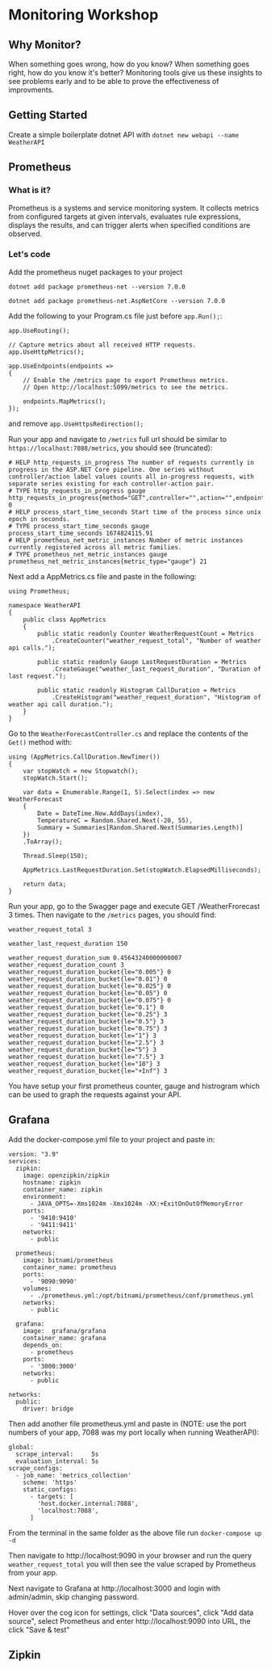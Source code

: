 # Monitoring Workshop

## Why Monitor?

When something goes wrong, how do you know? When something goes right, how do you know it's better? Monitoring tools give us these insights to see problems early and to be able to prove the effectiveness of improvments.

## Getting Started

Create a simple boilerplate dotnet API with `dotnet new webapi --name WeatherAPI`

## Prometheus

### What is it?

Prometheus is a systems and service monitoring system. It collects metrics from configured targets at given intervals, evaluates rule expressions, displays the results, and can trigger alerts when specified conditions are observed.

### Let's code

Add the prometheus nuget packages to your project 

`dotnet add package prometheus-net --version 7.0.0`

`dotnet add package prometheus-net.AspNetCore --version 7.0.0`

Add the following to your Program.cs file just before `app.Run();`:

```
app.UseRouting();

// Capture metrics about all received HTTP requests.
app.UseHttpMetrics();

app.UseEndpoints(endpoints =>
{
    // Enable the /metrics page to export Prometheus metrics.
    // Open http://localhost:5099/metrics to see the metrics.

    endpoints.MapMetrics();
});
```

and remove `app.UseHttpsRedirection();`

Run your app and navigate to `/metrics` full url should be similar to `https://localhost:7088/metrics`, you should see (truncated):

```
# HELP http_requests_in_progress The number of requests currently in progress in the ASP.NET Core pipeline. One series without controller/action label values counts all in-progress requests, with separate series existing for each controller-action pair.
# TYPE http_requests_in_progress gauge
http_requests_in_progress{method="GET",controller="",action="",endpoint=""} 0
# HELP process_start_time_seconds Start time of the process since unix epoch in seconds.
# TYPE process_start_time_seconds gauge
process_start_time_seconds 1674824115.91
# HELP prometheus_net_metric_instances Number of metric instances currently registered across all metric families.
# TYPE prometheus_net_metric_instances gauge
prometheus_net_metric_instances{metric_type="gauge"} 21
```

Next add a AppMetrics.cs file and paste in the following:

```
using Prometheus;

namespace WeatherAPI
{
    public class AppMetrics
    {
        public static readonly Counter WeatherRequestCount = Metrics
            .CreateCounter("weather_request_total", "Number of weather api calls.");

        public static readonly Gauge LastRequestDuration = Metrics
            .CreateGauge("weather_last_request_duration", "Duration of last request.");

        public static readonly Histogram CallDuration = Metrics
            .CreateHistogram("weather_request_duration", "Histogram of weather api call duration.");
    }
}
```

Go to the `WeatherForecastController.cs` and replace the contents of the `Get()` method with:
```
using (AppMetrics.CallDuration.NewTimer())
{
    var stopWatch = new Stopwatch();
    stopWatch.Start();

    var data = Enumerable.Range(1, 5).Select(index => new WeatherForecast
    {
        Date = DateTime.Now.AddDays(index),
        TemperatureC = Random.Shared.Next(-20, 55),
        Summary = Summaries[Random.Shared.Next(Summaries.Length)]
    })
    .ToArray();
    
    Thread.Sleep(150);

    AppMetrics.LastRequestDuration.Set(stopWatch.ElapsedMilliseconds);

    return data;
}
```

Run your app, go to the Swagger page and execute GET /WeatherFrorecast 3 times. Then navigate to the `/metrics` pages, you should find:

```
weather_request_total 3

weather_last_request_duration 150

weather_request_duration_sum 0.45643240000000007
weather_request_duration_count 3
weather_request_duration_bucket{le="0.005"} 0
weather_request_duration_bucket{le="0.01"} 0
weather_request_duration_bucket{le="0.025"} 0
weather_request_duration_bucket{le="0.05"} 0
weather_request_duration_bucket{le="0.075"} 0
weather_request_duration_bucket{le="0.1"} 0
weather_request_duration_bucket{le="0.25"} 3
weather_request_duration_bucket{le="0.5"} 3
weather_request_duration_bucket{le="0.75"} 3
weather_request_duration_bucket{le="1"} 3
weather_request_duration_bucket{le="2.5"} 3
weather_request_duration_bucket{le="5"} 3
weather_request_duration_bucket{le="7.5"} 3
weather_request_duration_bucket{le="10"} 3
weather_request_duration_bucket{le="+Inf"} 3

```


You have setup your first prometheus counter, gauge and histrogram which can be used to graph the requests against your API.

## Grafana

Add the docker-compose.yml file to your project and paste in:

```
version: "3.9"
services:
  zipkin:
    image: openzipkin/zipkin
    hostname: zipkin
    container_name: zipkin
    environment:
      - JAVA_OPTS=-Xms1024m -Xmx1024m -XX:+ExitOnOutOfMemoryError
    ports:
      - '9410:9410'
      - '9411:9411'
    networks:
      - public

  prometheus:
    image: bitnami/prometheus
    container_name: prometheus
    ports:
      - '9090:9090'
    volumes:
      - ./prometheus.yml:/opt/bitnami/prometheus/conf/prometheus.yml
    networks:
      - public

  grafana:
    image:  grafana/grafana
    container_name: grafana
    depends_on:
      - prometheus
    ports:
      - '3000:3000'
    networks:
      - public

networks:
  public:
    driver: bridge
```

Then add another file prometheus.yml and paste in (NOTE: use the port numbers of your app, 7088 was my port locally when running WeatherAPI):

```
global:
  scrape_interval:     5s
  evaluation_interval: 5s
scrape_configs:
  - job_name: 'metrics_collection'
    scheme: 'https'
    static_configs:
      - targets: [
        'host.docker.internal:7088',
        'localhost:7088',
      ]
```

From the terminal in the same folder as the above file run `docker-compose up -d`

Then navigate to http://localhost:9090 in your browser and run the query `weather_request_total` you will then see the value scraped by Prometheus from your app.

Next navigate to Grafana at http://localhost:3000 and login with admin/admin, skip changing password.

Hover over the cog icon for settings, click "Data sources", click "Add data source", select Prometheus and enter http://localhost:9090 into URL, the click "Save & test"




## Zipkin

